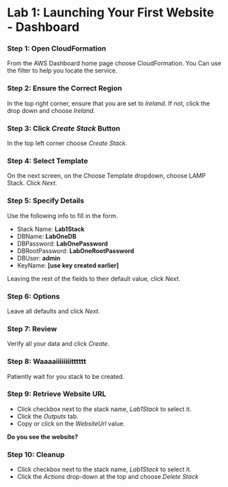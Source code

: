# Lab 1: Launching Your First Website - Dashboard

### Step 1: Open CloudFormation
From the AWS Dashboard home page choose CloudFormation. You Can use the filter to help you locate the service.
### Step 2:  Ensure the Correct Region
In the top right corner, ensure that you are set to *Ireland*. If not, click the drop down and choose *Ireland*.
### Step 3: Click *Create Stack* Button
In the top left corner choose *Create Stack*.
### Step 4: Select Template
On the next screen, on the Choose Template dropdown, choose LAMP Stack. Click *Next*.
### Step 5: Specify Details
Use the following info to fill in the form.
 - Stack Name: **Lab1Stack**
 - DBName: **LabOneDB**
 - DBPassword: **LabOnePassword**
 - DBRootPassword: **LabOneRootPassword**
 - DBUser: **admin**
 - KeyName: **[use key created earlier]**

Leaving the rest of the fields to their default value, click *Next*.
### Step 6: Options
Leave all defaults and click *Next*.
### Step 7: Review
Verify all your data and click *Create*.
### Step 8: Waaaaiiiiiiiitttttt
Patiently wait for you stack to be created.
### Step 9: Retrieve Website URL
- Click checkbox next to the stack name, *Lab1Stack* to select it.
- Click the *Outputs* tab.
- Copy or click on the *WebsiteUrl* value.

**Do you see the website?**
### Step 10: Cleanup
- Click checkbox next to the stack name, *Lab1Stack* to select it.
- Click the *Actions* drop-down at the top and choose *Delete Stack*
<!--stackedit_data:
eyJoaXN0b3J5IjpbLTE5NDc3OTk5OCwxNzc3MjEzNjM4XX0=
-->